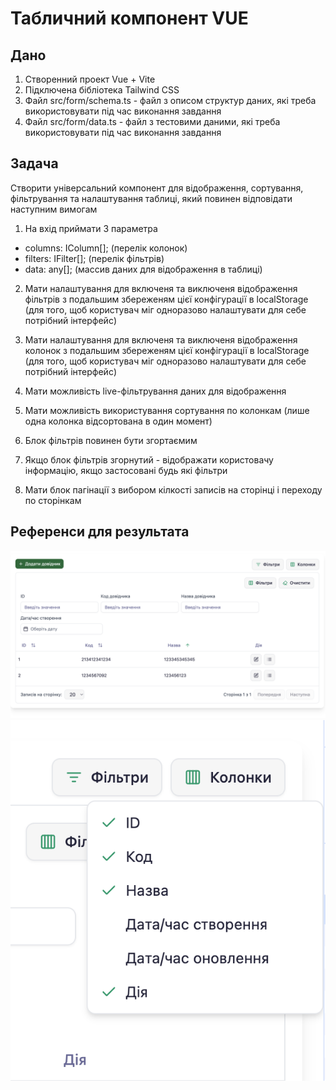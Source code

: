 # Табличний компонент VUE

## Дано 
1. Створенний проект Vue + Vite 
2. Підключена бібліотека Tailwind CSS
3. Файл src/form/schema.ts - файл з описом структур даних, які треба використовувати під час виконання завдання
4. Файл src/form/data.ts - файл з тестовими даними, які треба використовувати під час виконання завдання

## Задача
Створити універсальний компонент для відображення, сортування, фільтрування та налаштування таблиці, який повинен відповідати наступним вимогам

1. На вхід приймати 3 параметра 
- columns: IColumn[]; (перелік колонок)
- filters: IFilter[]; (перелік фільтрів)
- data: any[]; (массив даних для відображення в таблиці)

2. Мати налаштування для включеня та виключеня відображення фільтрів з подальшим збереженям цієї конфігурації в localStorage (для того, щоб користувач міг одноразово налаштувати для себе потрібний інтерфейс)

3. Мати налаштування для включеня та виключеня відображення колонок з подальшим збереженям цієї конфігурації в localStorage (для того, щоб користувач міг одноразово налаштувати для себе потрібний інтерфейс)

4. Мати можливість live-фільтрування даних для відображення

5. Мати можливість використування сортування по колонкам (лише одна колонка відсортована в один момент)

6. Блок фільтрів повинен бути згортаємим 

7. Якщо блок фільтрів згорнутий - відображати користовачу інформацію, якщо застосовані будь які фільтри

8. Мати блок пагінації з вибором кілкості записів на сторінці і переходу по сторінкам

## Референси для результата

![1](src/public/1.png)
![2](src/public/2.png)
